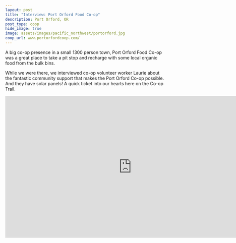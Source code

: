 ```yaml
---
layout: post
title: "Interview: Port Orford Food Co-op"
description: Port Orford, OR
post_type: coop
hide_image: true
image: assets/images/pacific_northwest/portorford.jpg
coop_url: www.portorfordcoop.com/
---
```


A big co-op presence in a small 1300 person town, Port Orford Food Co-op was a great place to take a pit stop and recharge with some local organic food from the bulk bins.

While we were there, we interviewed co-op volunteer worker Laurie about the fantastic community support that makes the Port Orford Co-op possible. And they have solar panels! A quick ticket into our hearts here on the Co-op Trail.

<div class="iframe-wrapper">
<iframe width="800" height="450" src="https://www.youtube.com/embed/BNiGDBaiUyQ" title="YouTube video player" frameborder="0" allow="accelerometer; autoplay; clipboard-write; encrypted-media; gyroscope; picture-in-picture" allowfullscreen></iframe>
</div>